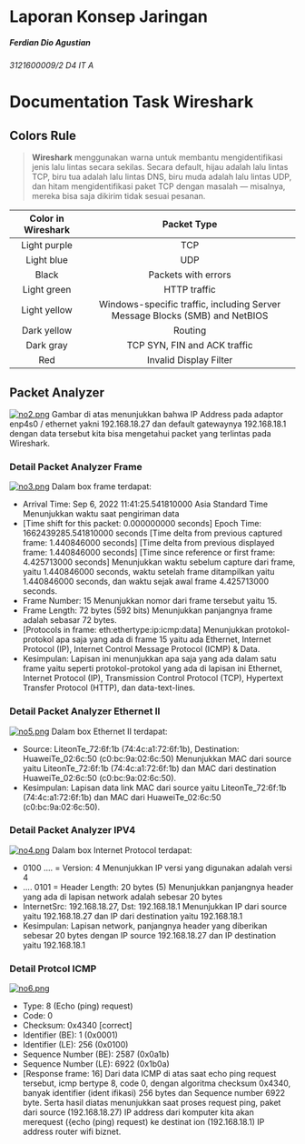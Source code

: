 # Laporan Konsep Jaringan
##### Ferdian Dio Agustian
###### 3121600009/2 D4 IT A





# Documentation Task Wireshark
## Colors Rule

>**Wireshark** menggunakan warna untuk membantu mengidentifikasi jenis lalu lintas secara sekilas. Secara default, hijau adalah lalu lintas TCP, biru tua adalah lalu lintas DNS, biru muda adalah lalu lintas UDP, dan hitam mengidentifikasi paket TCP dengan masalah — misalnya, mereka bisa saja dikirim tidak sesuai pesanan.



| Color in Wireshark | Packet Type |
|:------------------:|:----------------------------------------------------------------------------:|
| Light purple | TCP |
| Light blue | UDP |
| Black | Packets with errors |
| Light green | HTTP traffic |
| Light yellow | Windows-specific traffic, including Server Message Blocks (SMB) and NetBIOS |
| Dark yellow | Routing |
| Dark gray | TCP SYN, FIN and ACK traffic |
| Red | Invalid Display Filter |

## Packet Analyzer
[![no2.png](https://i.postimg.cc/tCNdSQKB/no2.png)](https://postimg.cc/QHVWCPx7)
Gambar di atas menunjukkan bahwa IP Address pada adaptor enp4s0 / ethernet yakni 192.168.18.27 dan default gatewaynya 192.168.18.1 dengan data tersebut kita bisa mengetahui packet yang terlintas pada Wireshark.

### Detail Packet Analyzer Frame
[![no3.png](https://i.postimg.cc/t4PKmzdq/no3.png)](https://postimg.cc/QF8YF1nw)
Dalam box frame terdapat:
- Arrival Time: Sep 6, 2022 11:41:25.541810000 Asia Standard Time
Menunjukkan waktu saat pengiriman data
- [Time shift for this packet: 0.000000000 seconds]
Epoch Time: 1662439285.541810000 seconds
[Time delta from previous captured frame: 1.440846000 seconds]
[Time delta from previous displayed frame: 1.440846000 seconds]
[Time since reference or first frame: 4.425713000 seconds]
Menunjukkan waktu sebelum capture dari frame, yaitu 1.440846000 seconds, waktu setelah frame ditampilkan yaitu 1.440846000 seconds, dan waktu sejak awal frame 4.425713000 seconds.
- Frame Number: 15
Menunjukkan nomor dari frame tersebut yaitu 15.
- Frame Length: 72 bytes (592 bits)
Menunjukkan panjangnya frame adalah sebasar 72 bytes.
- [Protocols in frame: eth:ethertype:ip:icmp:data]
Menunjukkan protokol-protokol apa saja yang ada di frame 15 yaitu
ada Ethernet, Internet Protocol (IP), Internet Control Message Protocol
(ICMP) & Data.
- Kesimpulan:
Lapisan ini menunjukkan apa saja yang ada dalam satu frame yaitu seperti protokol-protokol yang ada di lapisan ini Ethernet, Internet Protocol (IP), Transmission Control Protocol (TCP), Hypertext Transfer Protocol (HTTP), dan data-text-lines.

### Detail Packet Analyzer Ethernet II
[![no5.png](https://i.postimg.cc/L5Kfv2m6/no5.png)](https://postimg.cc/gXsn29wf)
Dalam box Ethernet II terdapat:
- Source: LiteonTe_72:6f:1b (74:4c:a1:72:6f:1b), Destination: HuaweiTe_02:6c:50 (c0:bc:9a:02:6c:50)
Menunjukkan MAC dari source yaitu LiteonTe_72:6f:1b (74:4c:a1:72:6f:1b) dan MAC dari destination HuaweiTe_02:6c:50 (c0:bc:9a:02:6c:50).
- Kesimpulan:
Lapisan data link MAC dari source yaitu LiteonTe_72:6f:1b (74:4c:a1:72:6f:1b) dan MAC dari HuaweiTe_02:6c:50 (c0:bc:9a:02:6c:50).

### Detail Packet Analyzer IPV4
[![no4.png](https://i.postimg.cc/3xFkQ2Yh/no4.png)](https://postimg.cc/9DzmGRDg)
Dalam box Internet Protocol terdapat:
- 0100 .... = Version: 4
Menunjukkan IP versi yang digunakan adalah versi 4
- .... 0101 = Header Length: 20 bytes (5)
Menunjukkan panjangnya header yang ada di lapisan network adalah sebesar 20 bytes
- InternetSrc: 192.168.18.27, Dst: 192.168.18.1
Menunjukkan IP dari source yaitu 192.168.18.27 dan IP dari destination
yaitu 192.168.18.1
- Kesimpulan:
Lapisan network, panjangnya header yang diberikan sebesar 20 bytes
dengan IP source 192.168.18.27 dan IP destination yaitu 192.168.18.1

### Detail Protcol ICMP
[![no6.png](https://i.postimg.cc/BQV0L6pF/no6.png)](https://postimg.cc/ZCpgXJ1Y)
- Type: 8 (Echo (ping) request)
- Code: 0
- Checksum: 0x4340 [correct]
- Identifier (BE): 1 (0x0001)
- Identifier (LE): 256 (0x0100)
- Sequence Number (BE): 2587 (0x0a1b)
- Sequence Number (LE): 6922 (0x1b0a)
- [Response frame: 16]
Dari data ICMP di atas saat echo ping request tersebut, icmp bertype 8, code 0, dengan
algoritma checksum 0x4340, banyak identifier (ident ifikasi) 256 bytes dan Sequence
number 6922 byte. Serta hasil diatas menunjukkan saat proses request ping, paket
dari source (192.168.18.27) IP address dari komputer kita akan merequest ({echo (ping)
request) ke destinat ion (192.168.18.1) IP address router wifi biznet.
 